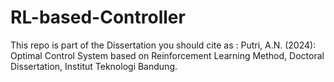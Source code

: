 # RL-based-Controller
This repo is part of the Dissertation 
you should cite as : 
Putri, A.N. (2024): Optimal Control System based on Reinforcement Learning Method, Doctoral Dissertation, Institut Teknologi Bandung.

